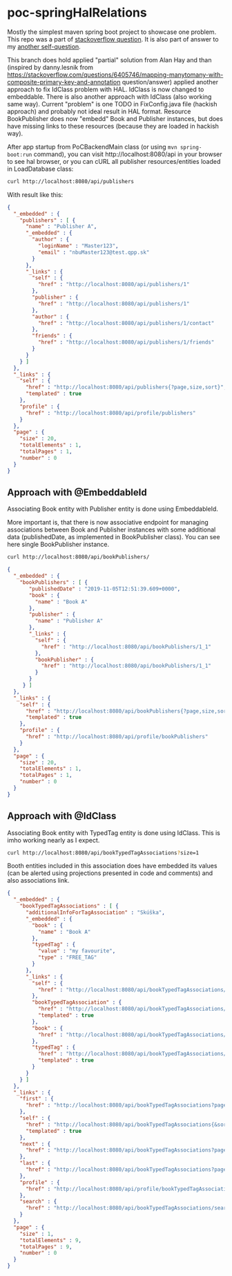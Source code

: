 # poc-springHalRelations
Mostly the simplest maven spring boot project to showcase one problem.
This repo was a part of [stackoverflow question](https://stackoverflow.com/questions/57005713/make-collection-propertie-render-as-relation-instead-of-property-in-json-hal-rep).
It is also part of answer to my [another self-question](https://stackoverflow.com/questions/56934294/what-are-differences-in-many-to-many-mapping-approach).

This branch does hold applied "partial" solution from Alan Hay and than (inspired by danny.lesnik from https://stackoverflow.com/questions/6405746/mapping-manytomany-with-composite-primary-key-and-annotation question/answer) applied another approach to fix IdClass problem with HAL.
IdClass is now changed to embeddable.
There is also another approach with IdClass (also working same way).
Current "problem" is one TODO in FixConfig.java file (hackish approach) and probably not ideal result in HAL format.
Resource BookPublisher does now "embedd" Book and Publisher instances, but does have missing links to these resources (because they are loaded in hackish way).

After app startup from PoCBackendMain class (or using `mvn spring-boot:run` command), you can visit http://localhost:8080/api in your browser to see hal browser, or you can cURL all publisher resources/entities loaded in LoadDatabase class:

```bash
curl http://localhost:8080/api/publishers
```
With result like this:
```json
{
  "_embedded" : {
    "publishers" : [ {
      "name" : "Publisher A",
      "_embedded" : {
        "author" : {
          "loginName" : "Master123",
          "email" : "nbuMaster123@test.qpp.sk"
        }
      },
      "_links" : {
        "self" : {
          "href" : "http://localhost:8080/api/publishers/1"
        },
        "publisher" : {
          "href" : "http://localhost:8080/api/publishers/1"
        },
        "author" : {
          "href" : "http://localhost:8080/api/publishers/1/contact"
        },
        "friends" : {
          "href" : "http://localhost:8080/api/publishers/1/friends"
        }
      }
    } ]
  },
  "_links" : {
    "self" : {
      "href" : "http://localhost:8080/api/publishers{?page,size,sort}",
      "templated" : true
    },
    "profile" : {
      "href" : "http://localhost:8080/api/profile/publishers"
    }
  },
  "page" : {
    "size" : 20,
    "totalElements" : 1,
    "totalPages" : 1,
    "number" : 0
  }
}
```

## Approach with @EmbeddableId

Associating Book entity with Publisher entity is done using EmbeddableId.

More important is, that there is now associative endpoint for managing associations between Book and Publisher instances with some additional data (publishedDate, as implemented in BookPublisher class).
You can see here single BookPublisher instance.
```bash
curl http://localhost:8080/api/bookPublishers/
```
```json
{
  "_embedded" : {
    "bookPublishers" : [ {
       "publishedDate" : "2019-11-05T12:51:39.609+0000",
       "book" : {
         "name" : "Book A"
       },
       "publisher" : {
         "name" : "Publisher A"
       },
       "_links" : {
         "self" : {
           "href" : "http://localhost:8080/api/bookPublishers/1_1"
         },
         "bookPublisher" : {
           "href" : "http://localhost:8080/api/bookPublishers/1_1"
         }
       }
     } ]
  },
  "_links" : {
    "self" : {
      "href" : "http://localhost:8080/api/bookPublishers{?page,size,sort}",
      "templated" : true
    },
    "profile" : {
      "href" : "http://localhost:8080/api/profile/bookPublishers"
    }
  },
  "page" : {
    "size" : 20,
    "totalElements" : 1,
    "totalPages" : 1,
    "number" : 0
  }
}
```

## Approach with @IdClass

Associating Book entity with TypedTag entity is done using IdClass. This is imho working nearly as I expect.

```bash
curl http://localhost:8080/api/bookTypedTagAssociations?size=1
```
Booth entities included in this association does have embedded its values (can be alerted using projections presented in code and comments) and also associations link.
```json
{
  "_embedded" : {
    "bookTypedTagAssociations" : [ {
      "additionalInfoForTagAssociation" : "Skúška",
      "_embedded" : {
        "book" : {
          "name" : "Book A"
        },
        "typedTag" : {
          "value" : "my favourite",
          "type" : "FREE_TAG"
        }
      },
      "_links" : {
        "self" : {
          "href" : "http://localhost:8080/api/bookTypedTagAssociations/1_1"
        },
        "bookTypedTagAssociation" : {
          "href" : "http://localhost:8080/api/bookTypedTagAssociations/1_1{?projection}",
          "templated" : true
        },
        "book" : {
          "href" : "http://localhost:8080/api/bookTypedTagAssociations/1_1/book"
        },
        "typedTag" : {
          "href" : "http://localhost:8080/api/bookTypedTagAssociations/1_1/typedTag{?projection}",
          "templated" : true
        }
      }
    } ]
  },
  "_links" : {
    "first" : {
      "href" : "http://localhost:8080/api/bookTypedTagAssociations?page=0&size=1"
    },
    "self" : {
      "href" : "http://localhost:8080/api/bookTypedTagAssociations{&sort,projection}",
      "templated" : true
    },
    "next" : {
      "href" : "http://localhost:8080/api/bookTypedTagAssociations?page=1&size=1"
    },
    "last" : {
      "href" : "http://localhost:8080/api/bookTypedTagAssociations?page=8&size=1"
    },
    "profile" : {
      "href" : "http://localhost:8080/api/profile/bookTypedTagAssociations"
    },
    "search" : {
      "href" : "http://localhost:8080/api/bookTypedTagAssociations/search"
    }
  },
  "page" : {
    "size" : 1,
    "totalElements" : 9,
    "totalPages" : 9,
    "number" : 0
  }
}
```
